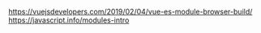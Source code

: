 https://vuejsdevelopers.com/2019/02/04/vue-es-module-browser-build/
https://javascript.info/modules-intro